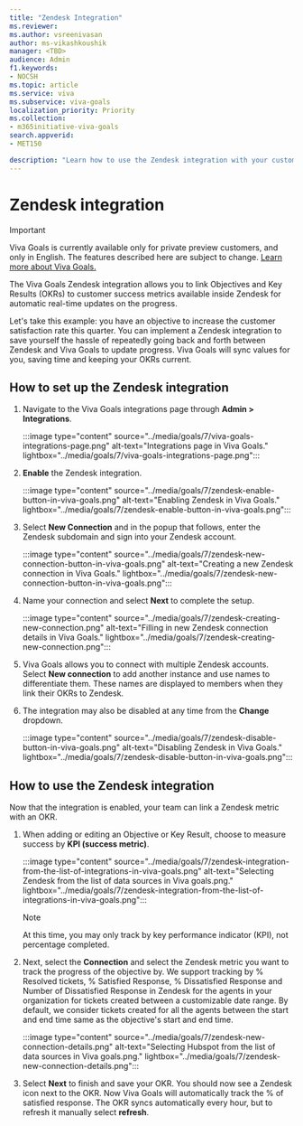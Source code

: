 ```yaml
---
title: "Zendesk Integration"
ms.reviewer: 
ms.author: vsreenivasan
author: ms-vikashkoushik
manager: <TBD>
audience: Admin
f1.keywords:
- NOCSH
ms.topic: article
ms.service: viva
ms.subservice: viva-goals
localization_priority: Priority
ms.collection:  
- m365initiative-viva-goals
search.appverid:
- MET150

description: "Learn how to use the Zendesk integration with your customer success OKRs."
---
```


# Zendesk integration

> [!IMPORTANT]
> Viva Goals is currently available only for private preview customers, and only in English. The features described here are subject to change. [Learn more about Viva Goals.](https://go.microsoft.com/fwlink/?linkid=2189933)

The Viva Goals Zendesk integration allows you to link Objectives and Key Results (OKRs) to customer success metrics available inside Zendesk for automatic real-time updates on the progress. 
    
Let's take this example: you have an objective to increase the customer satisfaction rate this quarter. You can implement a Zendesk integration to save yourself the hassle of repeatedly going back and forth between Zendesk and Viva Goals to update progress. Viva Goals will sync values for you, saving time and keeping your OKRs current.

## How to set up the Zendesk integration

1. Navigate to the Viva Goals integrations page through **Admin > Integrations**.
    
    :::image type="content" source="../media/goals/7/viva-goals-integrations-page.png" alt-text="Integrations page in Viva Goals." lightbox="../media/goals/7/viva-goals-integrations-page.png":::

2. **Enable** the Zendesk integration.
    
    :::image type="content" source="../media/goals/7/zendesk-enable-button-in-viva-goals.png" alt-text="Enabling Zendesk in Viva Goals." lightbox="../media/goals/7/zendesk-enable-button-in-viva-goals.png":::

3. Select **New Connection** and in the popup that follows, enter the Zendesk subdomain and sign into your Zendesk account.
    
     :::image type="content" source="../media/goals/7/zendesk-new-connection-button-in-viva-goals.png" alt-text="Creating a new Zendesk connection in Viva Goals." lightbox="../media/goals/7/zendesk-new-connection-button-in-viva-goals.png":::

4. Name your connection and select **Next** to complete the setup.
    
     :::image type="content" source="../media/goals/7/zendesk-creating-new-connection.png" alt-text="Filling in new Zendesk connection details in Viva Goals." lightbox="../media/goals/7/zendesk-creating-new-connection.png":::

5. Viva Goals allows you to connect with multiple Zendesk accounts. Select **New connection** to add another instance and use names to differentiate them. These names are displayed to members when they link their OKRs to Zendesk.
    
6. The integration may also be disabled at any time from the **Change** dropdown.
    
    :::image type="content" source="../media/goals/7/zendesk-disable-button-in-viva-goals.png" alt-text="Disabling Zendesk in Viva Goals." lightbox="../media/goals/7/zendesk-disable-button-in-viva-goals.png":::

## How to use the Zendesk integration

Now that the integration is enabled, your team can link a Zendesk metric with an OKR.

1. When adding or editing an Objective or Key Result, choose to measure success by **KPI (success metric)**.
    
    :::image type="content" source="../media/goals/7/zendesk-integration-from-the-list-of-integrations-in-viva-goals.png" alt-text="Selecting Zendesk from the list of data sources in Viva goals.png." lightbox="../media/goals/7/zendesk-integration-from-the-list-of-integrations-in-viva-goals.png":::

    > [!NOTE]
    > At this time, you may only track by key performance indicator (KPI), not percentage completed. 

2. Next, select the **Connection** and select the Zendesk metric you want to track the progress of the objective by. We support tracking by % Resolved tickets, % Satisfied Response, % Dissatisfied Response and Number of Dissatisfied Response in Zendesk for the agents in your organization for tickets created between a customizable date range. By default, we consider tickets created for all the agents between the start and end time same as the objective's start and end time.
    
    :::image type="content" source="../media/goals/7/zendesk-new-connection-details.png" alt-text="Selecting Hubspot from the list of data sources in Viva goals.png." lightbox="../media/goals/7/zendesk-new-connection-details.png":::

3. Select **Next** to finish and save your OKR. You should now see a Zendesk icon next to the OKR. Now Viva Goals will automatically track the % of satisfied response. The OKR syncs automatically every hour, but to refresh it manually select **refresh**.
